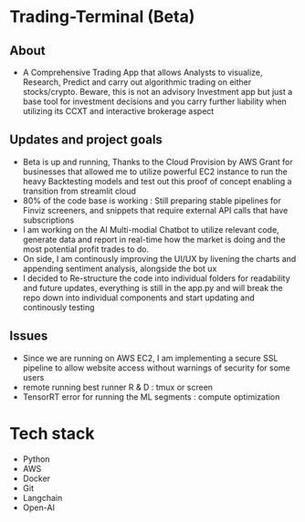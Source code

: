 # Trading-Terminal (Beta)
## About
* A Comprehensive Trading App that allows Analysts to visualize, Research, Predict and carry out algorithmic trading on either stocks/crypto. Beware, this is not an advisory Investment app but just a base tool for investment decisions and you carry further liability when utilizing its CCXT and interactive brokerage aspect

## Updates and project goals
* Beta is up and running, Thanks to the Cloud Provision by AWS Grant for businesses that allowed me to utilize powerful EC2 instance to run the heavy Backtesting models and test out this proof of concept enabling a transition from streamlit cloud
* 80% of the code base is working : Still preparing stable pipelines for Finviz screeners, and snippets that require external API calls that have subscriptions
* I am working on the AI Multi-modial Chatbot to utilize relevant code, generate data and report in real-time how the market is doing and the most potential profit trades to do.
* On side, I am continously improving the UI/UX by livening the charts and appending sentiment analysis, alongside the bot ux 
* I decided to Re-structure the code into individual folders for readability and future updates, everything is still in the app.py and will break the repo down into individual components and start updating and continously testing

 ## Issues 
 * Since we are running on AWS EC2, I am implementing a secure SSL pipeline to allow website access without warnings of security for some users
 * remote running best runner R & D : tmux or screen
 * TensorRT error for running the ML segments : compute optimization

# Tech stack
* Python
* AWS 
* Docker
* Git
* Langchain
* Open-AI

